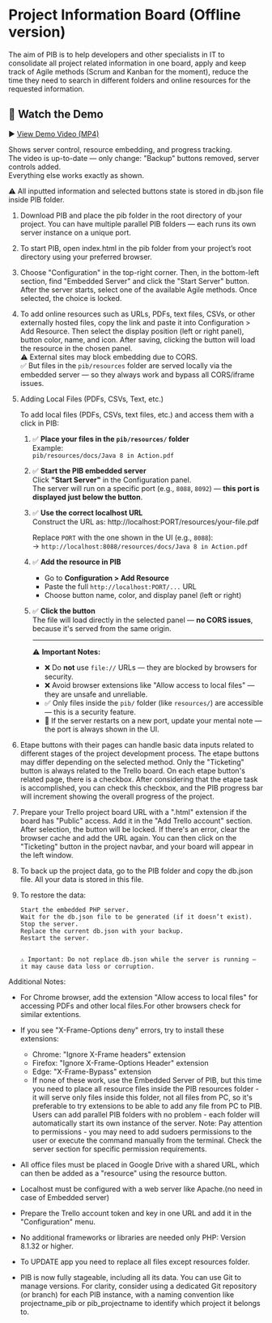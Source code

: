 # Project Information Board (Offline version)

The aim of PIB is to help developers and other specialists in IT to consolidate all project related information in one board, apply and keep track of Agile methods (Scrum and Kanban for the moment), reduce the time they need to search in different folders and online resources for the requested information.

## 🎥 Watch the Demo

▶️ [View Demo Video (MP4)](https://portfolio.gourgen-khachatrian.fr/img/pib.mp4)

Shows server control, resource embedding, and progress tracking.  
The video is up-to-date — only change: "Backup" buttons removed, server controls added.  
Everything else works exactly as shown.


⚠️ All inputted information and selected buttons state is stored in db.json file inside PIB folder. 

1. Download PIB and place the pib folder in the root directory of your project. You can have multiple parallel PIB folders — each runs its own server instance on a unique port. 
        
2. To start PIB, open index.html in the pib folder from your project’s root directory using your preferred browser.
3. Choose "Configuration" in the top-right corner. Then, in the bottom-left section, find "Embedded Server" and click the "Start Server" button. After the server starts, select one of the available Agile methods. Once selected, the choice is locked.
4. To add online resources such as URLs, PDFs, text files, CSVs, or other externally hosted files, copy the link and paste it into Configuration > Add Resource.
   Then select the display position (left or right panel), button color, name, and icon.
   After saving, clicking the button will load the resource in the chosen panel.   
   ⚠️ External sites may block embedding due to CORS.  
   ✅ But files in the `pib/resources` folder are served locally via the embedded server — so they always work and bypass all CORS/iframe issues.

5. Adding Local Files (PDFs, CSVs, Text, etc.)
   
   To add local files (PDFs, CSVs, text files, etc.) and access them with a click in PIB:
   
   1. ✅ **Place your files in the `pib/resources/` folder**  
      Example:  
      `pib/resources/docs/Java 8 in Action.pdf`
   
   2. ✅ **Start the PIB embedded server**  
      Click **"Start Server"** in the Configuration panel.  
      The server will run on a specific port (e.g., `8088`, `8092`) — **this port is displayed just below the button**.
   
   3. ✅ **Use the correct localhost URL**  
      Construct the URL as:  http://localhost:PORT/resources/your-file.pdf
      
      Replace `PORT` with the one shown in the UI (e.g., `8088`):  
      → `http://localhost:8088/resources/docs/Java 8 in Action.pdf`
      
   4. ✅ **Add the resource in PIB**  
      - Go to **Configuration > Add Resource**
      - Paste the full `http://localhost:PORT/...` URL
      - Choose button name, color, and display panel (left or right)
      
   5. ✅ **Click the button**  
      The file will load directly in the selected panel — **no CORS issues**, because it's served from the same origin.
      
      ---
      
      ⚠️ **Important Notes:**
      - ❌ Do **not** use `file://` URLs — they are blocked by browsers for security.
      - ❌ Avoid browser extensions like "Allow access to local files" — they are unsafe and unreliable.
      - ✅ Only files inside the `pib/` folder (like `resources/`) are accessible — this is a security feature.
      - 🔁 If the server restarts on a new port, update your mental note — the port is always shown in the UI.

6. Etape buttons with their pages can handle basic data inputs related to different stages of the project development process. The etape buttons may differ depending on the selected method. Only the "Ticketing" button is always related to the Trello board. On each etape button's related page, there is a checkbox. After considering that the etape task is accomplished, you can check this checkbox, and the PIB progress bar will increment showing the overall progress of the project.

7. Prepare your Trello project board URL with a ".html" extension if the board has "Public" access. Add it in the "Add Trello account" section. After selection, the button will be locked. If there's an error, clear the browser cache and add the URL again. You can then click on the "Ticketing" button in the project navbar, and your board will appear in the left window.

8. To back up the project data, go to the PIB folder and copy the db.json file. All your data is stored in this file.

9. To restore the data: 
   
       Start the embedded PHP server.
       Wait for the db.json file to be generated (if it doesn’t exist).
       Stop the server.
       Replace the current db.json with your backup.
       Restart the server.
        
   
       ⚠️ Important: Do not replace db.json while the server is running — it may cause data loss or corruption. 
        

Additional Notes:
- For Chrome browser, add the extension "Allow access to local files" for accessing PDFs and other local files.For other browsers check for similar extentions.
- If you see "X-Frame-Options deny" errors, try to install these extensions:
  - Chrome: "Ignore X-Frame headers" extension
  - Firefox: "Ignore X-Frame-Options Header" extension
  - Edge: "X-Frame-Bypass" extension  
  - If none of these work, use the Embedded Server of PIB, but this time you need to place all resource files inside the PIB resources folder - it will serve only files inside this folder, not all files from PC, so it's preferable to try extensions to be able to add any file from PC to PIB. Users can add parallel PIB folders with no problem - each folder will automatically start its own instance of the server. Note: Pay attention to permissions - you may need to add sudoers permissions to the user or execute the command manually from the terminal. Check the server section for specific permission requirements.
  
- All office files must be placed in Google Drive with a shared URL, which can then be added as a "resource" using the resource button.
- Localhost must be configured with a web server like Apache.(no need in case of Embedded server)
- Prepare the Trello account token and key in one URL and add it in the "Configuration" menu.
- No additional frameworks or libraries are needed only PHP: Version 8.1.32 or higher.
- To UPDATE app you need to replace all files except resources folder. 
- PIB is now fully stageable, including all its data. You can use Git to manage versions.
  For clarity, consider using a dedicated Git repository (or branch) for each PIB instance,
  with a naming convention like projectname_pib or pib_projectname to identify which project it belongs to.